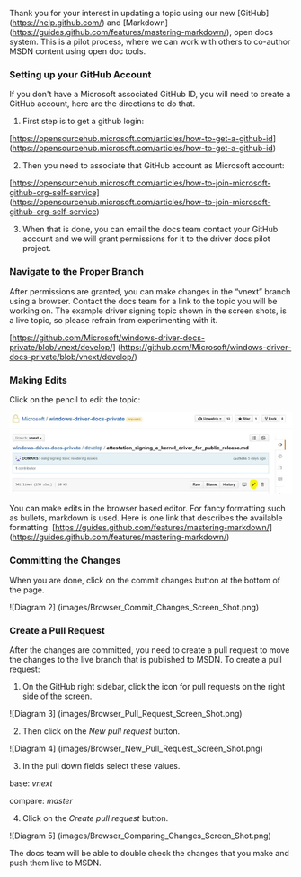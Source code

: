 Thank you for your interest in updating a topic using our new [GitHub] (https://help.github.com/) and [Markdown] (https://guides.github.com/features/mastering-markdown/), open docs system.  This is a pilot process, where we can work with others to co-author MSDN content using open doc tools. 

### Setting up your GitHub Account
If you don't have a Microsoft associated GitHub ID, you will need to create a GitHub account, here are the directions to do that.

1. First step is to get a github login: 

 [https://opensourcehub.microsoft.com/articles/how-to-get-a-github-id] (https://opensourcehub.microsoft.com/articles/how-to-get-a-github-id)

2. Then you need to associate that GitHub account as Microsoft account: 

 [https://opensourcehub.microsoft.com/articles/how-to-join-microsoft-github-org-self-service] (https://opensourcehub.microsoft.com/articles/how-to-join-microsoft-github-org-self-service)

3. When that is done, you can email the docs team contact your GitHub account and we will grant permissions for it to the driver docs pilot project.

### Navigate to the Proper Branch
After permissions are granted, you can make changes in the “vnext” branch using a browser.  Contact the docs team for a link to the topic you will be working on. The example driver signing topic shown in the screen shots, is a live topic, so please refrain from experimenting with it. 

[https://github.com/Microsoft/windows-driver-docs-private/blob/vnext/develop/] (https://github.com/Microsoft/windows-driver-docs-private/blob/vnext/develop/)

### Making Edits
Click on the pencil to edit the topic:

![Diagram 1](images/Browser_Edit_Button_Screen_Shot.png)

You can make edits in the browser based editor. For fancy formatting such as bullets, markdown is used. Here is one link that describes the available formatting: [https://guides.github.com/features/mastering-markdown/] (https://guides.github.com/features/mastering-markdown/)

### Committing the Changes
When you are done, click on the commit changes button at the bottom of the page.

![Diagram 2] (images/Browser_Commit_Changes_Screen_Shot.png)


### Create a Pull Request

After the changes are committed, you need to create a pull request to move the changes to the live branch that is published to MSDN. To create a pull request:

1. On the GitHub right sidebar, click the icon for pull requests on the right side of the screen.

 ![Diagram 3] (images/Browser_Pull_Request_Screen_Shot.png)
 

2. Then click on the *New pull request* button. 

 ![Diagram 4] (images/Browser_New_Pull_Request_Screen_Shot.png)
 

3. In the pull down fields select these values.

 base: *vnext* 
 
 compare: *master*

4. Click on the *Create pull request* button.

 ![Diagram 5] (images/Browser_Comparing_Changes_Screen_Shot.png)

 




The docs team will be able to double check the changes that you make and push them live to MSDN. 



<!--HONumber=May16_HO4-->


